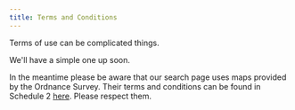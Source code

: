 ```yaml
---
title: Terms and Conditions
---
```


Terms of use can be complicated things.

We'll have a simple one up soon.

In the meantime please be aware that our search page uses maps provided by the Ordnance Survey. Their terms and conditions can be found in Schedule 2 [here](http://www.ordnancesurvey.co.uk/business-and-government/licensing/licences/os-openspace-developer-agreement.html). Please respect them.